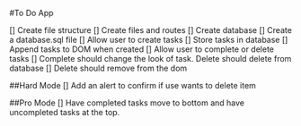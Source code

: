 #To Do App

[] Create file structure
[] Create files and routes
[] Create database
[] Create a database.sql file
[] Allow user to create tasks
[] Store tasks in database
[] Append tasks to DOM when created
[] Allow user to complete or delete tasks
[] Complete should change the look of task. Delete should delete from database
[] Delete should remove from the dom



##Hard Mode
[] Add an alert to confirm if use wants to delete item


##Pro Mode
[] Have completed tasks move to bottom and have uncompleted tasks at the top.
